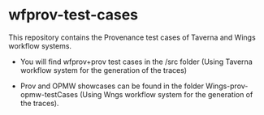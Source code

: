 wfprov-test-cases
=================
This repository contains the Provenance test cases of Taverna and Wings workflow systems.

* You will find wfprov+prov test cases in the /src folder (Using Taverna workflow system for the generation of the traces)

* Prov and OPMW showcases can be found in the folder Wings-prov-opmw-testCases (Using Wngs workflow system for the generation of the traces).